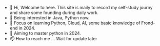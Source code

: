 - 👋 Hi, Welcome to here. This site is maily to record my self-study journy and share some founding during daily work.
- 👀 Being interested in Java, Python now.
- 🌱 Focus on learning Python, Cloud, AI, some basic knowledge of Frond-end in 2024.
- 💞️ Aiming to master python in 2024.
- 📫 How to reach me ... Wait for update later

<!---
Runqi-zou/Runqi-zou is a ✨ special ✨ repository because its `README.md` (this file) appears on your GitHub profile.
You can click the Preview link to take a look at your changes.
--->
